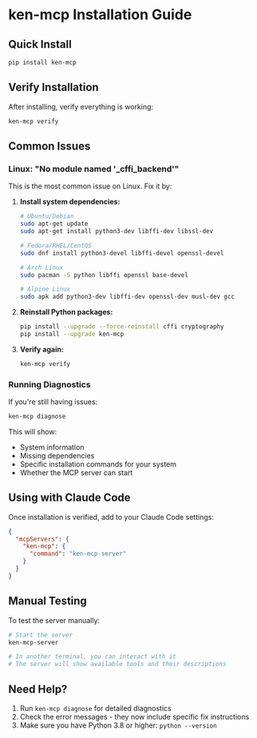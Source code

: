 # ken-mcp Installation Guide

## Quick Install

```bash
pip install ken-mcp
```

## Verify Installation

After installing, verify everything is working:

```bash
ken-mcp verify
```

## Common Issues

### Linux: "No module named '_cffi_backend'"

This is the most common issue on Linux. Fix it by:

1. **Install system dependencies:**
   ```bash
   # Ubuntu/Debian
   sudo apt-get update
   sudo apt-get install python3-dev libffi-dev libssl-dev

   # Fedora/RHEL/CentOS
   sudo dnf install python3-devel libffi-devel openssl-devel

   # Arch Linux
   sudo pacman -S python libffi openssl base-devel

   # Alpine Linux
   sudo apk add python3-dev libffi-dev openssl-dev musl-dev gcc
   ```

2. **Reinstall Python packages:**
   ```bash
   pip install --upgrade --force-reinstall cffi cryptography
   pip install --upgrade ken-mcp
   ```

3. **Verify again:**
   ```bash
   ken-mcp verify
   ```

### Running Diagnostics

If you're still having issues:

```bash
ken-mcp diagnose
```

This will show:
- System information
- Missing dependencies
- Specific installation commands for your system
- Whether the MCP server can start

## Using with Claude Code

Once installation is verified, add to your Claude Code settings:

```json
{
  "mcpServers": {
    "ken-mcp": {
      "command": "ken-mcp-server"
    }
  }
}
```

## Manual Testing

To test the server manually:

```bash
# Start the server
ken-mcp-server

# In another terminal, you can interact with it
# The server will show available tools and their descriptions
```

## Need Help?

1. Run `ken-mcp diagnose` for detailed diagnostics
2. Check the error messages - they now include specific fix instructions
3. Make sure you have Python 3.8 or higher: `python --version`